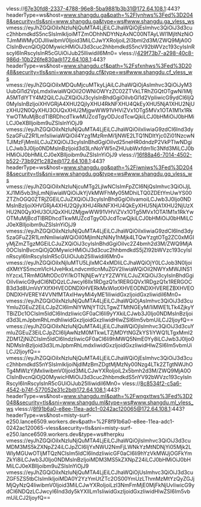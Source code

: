 vless://67e30fd8-2337-4788-96e8-5ba9881b3b31@172.64.108.1:443?headerType=ws&host=www.shangdu.ga&path=%2Flynhws%3Fed%3D2048&security=tls&sni=www.shangdu.ga&type=ws#www.shangdu.ga_vless_ws
vmess://eyJhZGQiOiIxNzIuNjQuMTA4LjEiLCJhaWQiOjEsImhvc3QiOiJ3d3cuc2hhbmdkdS5ncSIsImlkIjoiMTZmODhhNDYtNzAxNC00NTAyLWI1MjItNzNiOTJmMWMyODJlIiwibmV0Ijoid3MiLCJwYXRoIjoiL2l3bml2d3M/ZWQ9MjA0OCIsInBvcnQiOjQ0MywicHMiOiJ3d3cuc2hhbmdkdS5ncV92bWVzc193cyIsInRscyI6InRscyIsInR5cGUiOiJub25lIiwidiI6Mn0=
vless://429f73b7-a298-40c8-986d-10b226fe830a@172.64.108.1:443?headerType=ws&host=www.shangdu.cf&path=%2Fsfxnhws%3Fed%3D2048&security=tls&sni=www.shangdu.cf&type=ws#www.shangdu.cf_vless_ws
vmess://eyJhZGQiOiIxMDQuMjcuMTkyLjAiLCJhaWQiOjAsImhvc3QiOiJyM3UubGl1d2VpLmdxIiwiaWQiOiI2OWNiOWYzZC02ZTVkLTRhZGQtOTgwNi1iMjA5MTdlYTY4M2QiLCJuZXQiOiJ3cyIsInBhdGgiOiIvbGl1d2VpIiwicG9ydCI6IjQ0MyIsInBzIjoiXHVGRjA4XHU2QjIyXHU4RkNFXHU4QkEyXHU5NjA1XHU2NjUzXHU2N0QyXHU3OUQxXHU2MjgwWW91VHViZVx1OTg5MVx1OTA1M1x1RkYwOTMuMjBcdTlBRDhcdTkwMUZcdTgyODJcdTcwQjkiLCJ0bHMiOiJ0bHMiLCJ0eXBlIjoibm9uZSIsInYiOjJ9
vmess://eyJhZGQiOiIxNzIuNjQuMTA4LjEiLCJhaWQiOiIxIiwiaG9zdCI6Ind3dy5zaGFuZ2R1Lm1sIiwiaWQiOiI4Yzg1MzRmMi1jNWE2LTQ1NDItYjc0Zi01NzcwNTJlMzFjMmIiLCJuZXQiOiJ3cyIsInBhdGgiOiIvd25neHR0dndzP2VkPTIwNDgiLCJwb3J0Ijo0NDMsInBzIjoid3d3LnNoYW5nZHUubWxfdm1lc3Nfd3MiLCJ0bHMiOiJ0bHMiLCJ0eXBlIjoibm9uZSIsInYiOjJ9
vless://16f88a46-7014-4502-b522-73b92f1c282e@172.64.108.1:443?headerType=ws&host=www.shangdu.gq&path=%2Fiwniws%3Fed%3D2048&security=tls&sni=www.shangdu.gq&type=ws#www.shangdu.gq_vless_ws
vmess://eyJhZGQiOiIxNzIuNjcuMTg2LjIwNCIsImFpZCI6NjQsImhvc3QiOiJjLXJ1Mi5vb3hjLmNjIiwiaWQiOiJkYjVkMWFhMy05MDhiLTQ0ZDEtYmUwYS00ZTZhOGQ0ZTRjZGEiLCJuZXQiOiJ3cyIsInBhdGgiOiIvamoiLCJwb3J0Ijo0NDMsInBzIjoiXHVGRjA4XHU2QjIyXHU4RkNFXHU4QkEyXHU5NjA1XHU2NjUzXHU2N0QyXHU3OUQxXHU2MjgwWW91VHViZVx1OTg5MVx1OTA1M1x1RkYwOTMuMjBcdTlBRDhcdTkwMUZcdTgyODJcdTcwQjkiLCJ0bHMiOiJ0bHMiLCJ0eXBlIjoibm9uZSIsInYiOjJ9
vmess://eyJhZGQiOiIxNzIuNjQuMTA4LjEiLCJhaWQiOiIxIiwiaG9zdCI6Ind3dy5zaGFuZ2R1LmNmIiwiaWQiOiI0MjlmNzNiNy1hMjk4LTQwYzgtOTg2ZC0xMGIyMjZmZTgzMGEiLCJuZXQiOiJ3cyIsInBhdGgiOiIvc2Z4bmh2d3M/ZWQ9MjA0OCIsInBvcnQiOjQ0MywicHMiOiJ3d3cuc2hhbmdkdS5jZl92bWVzc193cyIsInRscyI6InRscyIsInR5cGUiOiJub25lIiwidiI6Mn0=
vmess://eyJhZGQiOiIxNjIuMTU5LjIxMC4xMDIiLCJhaWQiOjY0LCJob3N0IjoidXMtYS5mcmVlcHJveHkxLndvcmtlcnMuZGV2IiwiaWQiOiI2NWYxMWJlNS1hYzcxLTRmMGMtODc0Yi1kOTNjNjEwYzY2ZWYiLCJuZXQiOiJ3cyIsInBhdGgiOiIvIiwicG9ydCI6NDQzLCJwcyI6Ilx1RDgzQ1x1RERGQVx1RDgzQ1x1RERGOCB3d3d8UmVsYXlfXHVEODNDXHVERkMxWlotXHVEODNDXHVEREZBXHVEODNDXHVEREY4VVNfMTAxIHwyMi4yME1iIiwidGxzIjoidGxzIiwidiI6Mn0=
vmess://eyJhZGQiOiIxNzIuNjQuMTA4LjEiLCJhaWQiOjAsImhvc3QiOiJ3d3cuYmluZGEuZ2EiLCJpZCI6ImNlYWNjYTI2LTgwZTMtNGEyMi1iMWE1LTk4ZjkyYTBiZDc1OCIsIm5ldCI6IndzIiwicGF0aCI6Ii9yYXkiLCJwb3J0Ijo0NDMsInBzIjoid3d3LmJpbmRhLmdhIiwidGxzIjoidGxzIiwidHlwZSI6Im5vbmUiLCJ2IjoyfQ==
vmess://eyJhZGQiOiIxNzIuNjQuMTA4LjEiLCJhaWQiOjIsImhvc3QiOiJ3d3cuYmluZGEuZ3EiLCJpZCI6IjAwNzM0MTkwLTZjMDYtNGZkYS1iYWQ1LTgxMmI2ZDM1ZjNiZCIsIm5ldCI6IndzIiwicGF0aCI6Ii9hMWQ5NmE0Yy8iLCJwb3J0Ijo0NDMsInBzIjoid3d3LmJpbmRhLmdxIiwidGxzIjoidGxzIiwidHlwZSI6Im5vbmUiLCJ2IjoyfQ==
vmess://eyJhZGQiOiIxNzIuNjQuMTA4LjEiLCJhaWQiOjEsImhvc3QiOiJ3d3cuc2hhbmdkdS5nYSIsImlkIjoiNjdlMzBmZDgtMjMzNy00Nzg4LTk2ZTgtNWJhOTg4MWIzYjMxIiwibmV0Ijoid3MiLCJwYXRoIjoiL2x5bmh2d3M/ZWQ9MjA0OCIsInBvcnQiOjQ0MywicHMiOiJ3d3cuc2hhbmdkdS5nYV92bWVzc193cyIsInRscyI6InRscyIsInR5cGUiOiJub25lIiwidiI6Mn0=
vless://8c8534f2-c5a6-4542-b74f-577052e31c2b@172.64.108.1:443?headerType=ws&host=www.shangdu.ml&path=%2Fwngxttws%3Fed%3D2048&security=tls&sni=www.shangdu.ml&type=ws#www.shangdu.ml_vless_ws
vless://8f91b6a0-e8ee-11ea-adc1-0242ac120065@172.64.108.1:443?headerType=ws&host=misty-surf-e250.lance6509.workers.dev&path=%2F8f91b6a0-e8ee-11ea-adc1-0242ac120065-vless&security=tls&sni=misty-surf-e250.lance6509.workers.dev&type=ws#herpku
vmess://eyJhZGQiOiIxNzIuNjQuMTA4LjEiLCJhaWQiOjIsImhvc3QiOiJ3d3cuMDM3MS5kZXNpZ24iLCJpZCI6IjYxNWU2NmFjLWNkYzMtNDNjYi05Mjk2LWIyMGUwOTljMTQzNCIsIm5ldCI6IndzIiwicGF0aCI6Ii9hYzVkMWJjOGFkYmZkYi8iLCJwb3J0Ijo0NDMsInBzIjoiMDM3MS5kZXNpZ24iLCJ0bHMiOiJ0bHMiLCJ0eXBlIjoibm9uZSIsInYiOjJ9
vmess://eyJhZGQiOiIxNzIuNjQuMTA4LjEiLCJhaWQiOjUsImhvc3QiOiJ3d3cuZGF5ZS5tbCIsImlkIjoiMDA0Y2YzYmUtZTc2OS00YmUzLThmMzMtYzQyZGJjMjQyNzQ4IiwibmV0Ijoid3MiLCJwYXRoIjoiLzI3NmFmMjE0MjFkNjUvIiwicG9ydCI6NDQzLCJwcyI6Ind3dy5kYXllLm1sIiwidGxzIjoidGxzIiwidHlwZSI6Im5vbmUiLCJ2IjoyfQ==
